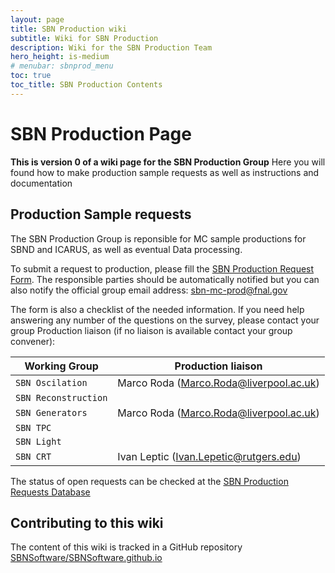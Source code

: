 ```yaml
---
layout: page
title: SBN Production wiki
subtitle: Wiki for SBN Production
description: Wiki for the SBN Production Team
hero_height: is-medium
# menubar: sbnprod_menu
toc: true
toc_title: SBN Production Contents
---
```




SBN Production Page
==========================================

**This is version 0 of a wiki page for the SBN Production Group**
Here you will found how to make production sample requests as well as instructions and documentation

Production Sample requests 
--------------------------

The SBN Production Group is reponsible for MC sample productions for SBND and ICARUS, as well as eventual Data processing. 

To submit a request to production, please fill the [SBN Production Request Form](https://forms.gle/i5wckyzKCsZYpqL18). The responsible parties should be automatically notified but you can also notify the official group email address: sbn-mc-prod@fnal.gov

The form is also a checklist of the needed information. If you need help answering any number of the questions on the survey, please contact your group Production liaison (if no liaison is available contact your group convener):

| Working Group | Production liaison |
| --- | --- |
| `SBN Oscilation` | Marco Roda (Marco.Roda@liverpool.ac.uk) |
| `SBN Reconstruction` | |
| `SBN Generators` | Marco Roda (Marco.Roda@liverpool.ac.uk) |
| `SBN TPC` | |
| `SBN Light` | |
| `SBN CRT` | Ivan Leptic (Ivan.Lepetic@rutgers.edu) |

The status of open requests can be checked at the [SBN Production Requests Database](https://docs.google.com/spreadsheets/d/11U_iFOrouFc9fIPJYTifVMSm_nDA9-8ixTwtQBtUCyA/edit?usp=sharing)








Contributing to this wiki
--------------------------

The content of this wiki is tracked in a GitHub repository [SBNSoftware/SBNSoftware.github.io](https://github.com/SBNSoftware/SBNSoftware.github.io)


